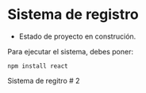 <h1>Sistema de registro</h1>

- Estado de proyecto en construción.

Para ejecutar el sistema, debes poner: 

```npm install react```

Sistema de regitro # 2
